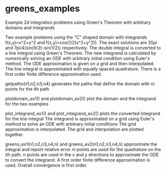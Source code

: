 # greens_examples
Example 2d integration problems using Green's Theorem with arbitrary domains and integrands

Two example problems using the "C" shaped domain with integrands f(x,y)=x^2+y^2 and f(x,y)=cos(1/2(x^2+y^2)).
The exact solutions are 35pi and 7pi/4(sin(9/2)-sin(1/2)) respectively.
The double integral is converted to a line integral using Green's Theorem.
The new integrand is calculated by numerically solving an ODE with arbitrary initial condition using Euler's method.
The ODE approximation is given on a grid and then interpolated.
The line integral is approximated with equally spaced quadrature.
There is a first order finite difference approximation used.

getpaths(n1,n2,n3,n4) generates the paths that define the domain with ni points for the ith path

plotdomain_ex1() and plotdomain_ex2() plot the domain and the integrand for the two examples

plot_integrand_ex1() and plot_integrand_ex2() plots the converted integrand for the line integral
The integrand is approximated on a grid using Euler's method to solve an ODE with arbitrary initial conditions
The grid approximation is interpolated. The grid and interpolation are plotted together.

greens_ex1(n1,n2,n3,n4,n) and greens_ex2(n1,n2,n3,n4,n) approximate the integral and report relative error
ni points are used for the quadrature on the ith path. 
n points are used in the x and y directions to approximate the ODE to convert the integrand.
A first order finite difference approximation is used.
Overall convergence is first order.
